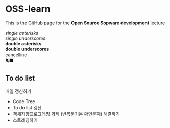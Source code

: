 # OSS-learn 

This is the GitHub page for the **Open Source Sopware development** lecture    
      

*single asterisks*   
_single underscores_   
**double asterisks**   
__double underscores__   
~~cancelline~~   
🐈‍⬛

## To do list
 매일 갱신하기
* Code Tree
* To do list 갱신
* 객체지향프로그래밍 과제 (반복문기본 확인문제) 해결하기
* 스트레칭하기


